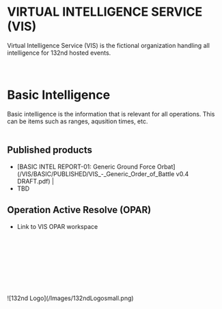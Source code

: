# VIRTUAL INTELLIGENCE SERVICE (VIS)
Virtual Intelligence Service (VIS) is the fictional organization handling all intelligence for 132nd hosted events.
<br>
<br>
<br>
# Basic Intelligence 
Basic intelligence is the information that is relevant for all operations. This can be items such as ranges, aqusition times, etc. 
<br>
<br>
## Published products
- [BASIC INTEL REPORT-01: Generic Ground Force Orbat](/VIS/BASIC/PUBLISHED/VIS_-_Generic_Order_of_Battle v0.4 DRAFT.pdf) |
- TBD


## Operation Active Resolve (OPAR)
- Link to VIS OPAR workspace 
<br>
<br>
<br>






<br>
<br>
<br>
<br>
<br>
![132nd Logo](/Images/132ndLogosmall.png)